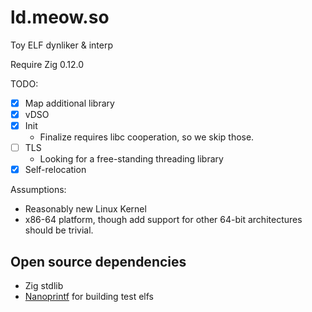 # ld.meow.so

Toy ELF dynliker & interp

Require Zig 0.12.0

TODO:
- [x] Map additional library
- [x] vDSO
- [x] Init
  - Finalize requires libc cooperation, so we skip those.
- [ ] TLS
  - Looking for a free-standing threading library
- [x] Self-relocation

Assumptions:
- Reasonably new Linux Kernel
- x86-64 platform, though add support for other 64-bit architectures should be trivial.

## Open source dependencies

- Zig stdlib
- [Nanoprintf](https://github.com/charlesnicholson/nanoprintf) for building test elfs
